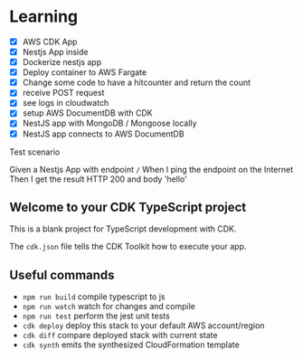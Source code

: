 # Learning

- [x] AWS CDK App
- [x] Nestjs App inside
- [x] Dockerize nestjs app
- [x] Deploy container to AWS Fargate
- [x] Change some code to have a hitcounter and return the count
- [x] receive POST request
- [x] see logs in cloudwatch
- [x] setup AWS DocumentDB with CDK
- [x] NestJS app with MongoDB / Mongoose locally
- [x] NestJS app connects to AWS DocumentDB

Test scenario

Given a Nestjs App with endpoint `/`
When I ping the endpoint on the Internet
Then I get the result HTTP 200 and body 'hello'

## Welcome to your CDK TypeScript project

This is a blank project for TypeScript development with CDK.

The `cdk.json` file tells the CDK Toolkit how to execute your app.

## Useful commands

- `npm run build` compile typescript to js
- `npm run watch` watch for changes and compile
- `npm run test` perform the jest unit tests
- `cdk deploy` deploy this stack to your default AWS account/region
- `cdk diff` compare deployed stack with current state
- `cdk synth` emits the synthesized CloudFormation template
